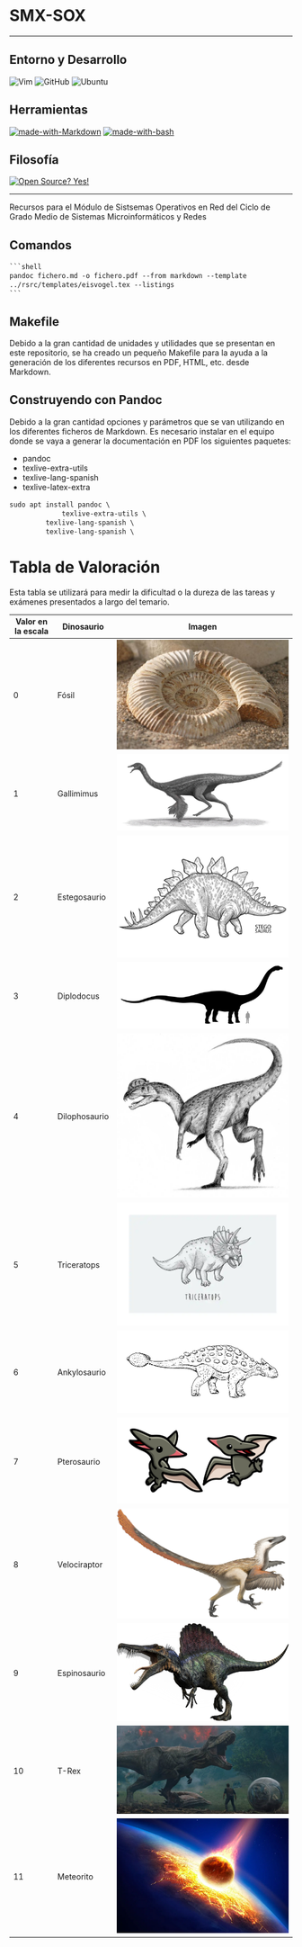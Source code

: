 
# SMX-SOX

---

## Entorno y Desarrollo

![Vim](https://img.shields.io/badge/VIM-%2311AB00.svg?style=for-the-badge&logo=vim&logoColor=white)
![GitHub](https://img.shields.io/badge/github-%23121011.svg?style=for-the-badge&logo=github&logoColor=white)
![Ubuntu](https://img.shields.io/badge/Ubuntu-E95420?style=for-the-badge&logo=ubuntu&logoColor=white)

## Herramientas

[![made-with-Markdown](https://img.shields.io/badge/Made%20with-Markdown-1f425f.svg)](http://commonmark.org)
[![made-with-bash](https://img.shields.io/badge/Made%20with-Bash-1f425f.svg)](https://www.gnu.org/software/bash/)

## Filosofía

[![Open Source? Yes!](https://badgen.net/badge/Open%20Source%20%3F/Yes%21/blue?icon=github)](https://github.com/Naereen/badges/)

---


Recursos para el Módulo de Sistsemas Operativos en Red del Ciclo de Grado Medio de Sistemas Microinformáticos y Redes

## Comandos 

	```shell
	pandoc fichero.md -o fichero.pdf --from markdown --template ../rsrc/templates/eisvogel.tex --listings
	```


## Makefile

Debido a la gran cantidad de unidades y utilidades que se presentan en este repositorio, se ha creado un pequeño Makefile para la ayuda a la generación de los diferentes recursos en PDF, HTML, etc. desde Markdown.

## Construyendo con Pandoc

Debido a la gran cantidad opciones y parámetros que se van utilizando en los diferentes ficheros de Markdown. Es necesario instalar en el equipo donde se vaya a generar la documentación en PDF los siguientes paquetes:

* pandoc
* texlive-extra-utils
* texlive-lang-spanish 
* texlive-latex-extra

```shell
sudo apt install pandoc \
	         texlive-extra-utils \
		 texlive-lang-spanish \
		 texlive-lang-spanish \
```



# Tabla de Valoración

Esta tabla se utilizará para medir la dificultad o la dureza de las tareas y exámenes presentados a largo del temario.


| Valor en la escala | Dinosaurio | Imagen |
| ------------------ | -----------| ------ |
| 0 | Fósil | ![Fosil](rsrc/imgs/fosil.jpg)
| 1 | Gallimimus | ![Gallimimus](rsrc/imgs/Gallimimus.jpg) |
| 2 | Estegosaurio | ![Estegosaurio](rsrc/imgs/estegosaurio.jpg) |
| 3 | Diplodocus | ![Diplodocus](rsrc/imgs/diplodocus.jpg) |
| 4 | Dilophosaurio | ![Dilophousario](rsrc/imgs/dilophosaurus.jpg) |
| 5 | Triceratops | ![Triceratops](rsrc/imgs/triceratops.png) |
| 6 | Ankylosaurio  | ![Ankylosaurio](rsrc/imgs/ankylosaurio.jpg) |
| 7 | Pterosaurio | ![Pterosaurio](rsrc/imgs/pterodactyl.png)| 
| 8 | Velociraptor | ![Velociraptor](rsrc/imgs/Velociraptor.png)|
| 9 | Espinosaurio | ![Espinosaurio](rsrc/imgs/spino_large.png)|
| 10 | T-Rex | ![T-Rex](rsrc/imgs/trex.jpg)|
| 11 | Meteorito | ![Meteorito](rsrc/imgs/meteorito.png) |







